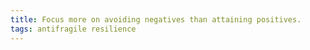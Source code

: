 ```yaml
---
title: Focus more on avoiding negatives than attaining positives.
tags: antifragile resilience
---
```

